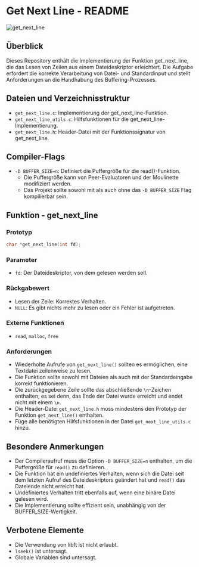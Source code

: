 # Get Next Line - README

![get_next_line](https://github.com/byaliego/42-project-badges/blob/main/badges/get_next_linee.png?raw=true)

## Überblick

Dieses Repository enthält die Implementierung der Funktion get_next_line, die das Lesen von Zeilen aus einem Dateideskriptor erleichtert. Die Aufgabe erfordert die korrekte Verarbeitung von Datei- und Standardinput und stellt Anforderungen an die Handhabung des Buffering-Prozesses.

## Dateien und Verzeichnisstruktur

- `get_next_line.c`: Implementierung der get_next_line-Funktion.
- `get_next_line_utils.c`: Hilfsfunktionen für die get_next_line-Implementierung.
- `get_next_line.h`: Header-Datei mit der Funktionssignatur von get_next_line.

## Compiler-Flags

- `-D BUFFER_SIZE=n`: Definiert die Puffergröße für die read()-Funktion.
  - Die Puffergröße kann von Peer-Evaluatoren und der Moulinette modifiziert werden.
  - Das Projekt sollte sowohl mit als auch ohne das `-D BUFFER_SIZE` Flag kompilierbar sein.

## Funktion - get_next_line

### Prototyp

```c
char *get_next_line(int fd);
```

### Parameter

- `fd`: Der Dateideskriptor, von dem gelesen werden soll.

### Rückgabewert

- Lesen der Zeile: Korrektes Verhalten.
- `NULL`: Es gibt nichts mehr zu lesen oder ein Fehler ist aufgetreten.

### Externe Funktionen

- `read`, `malloc`, `free`

### Anforderungen

- Wiederholte Aufrufe von `get_next_line()` sollten es ermöglichen, eine Textdatei zeilenweise zu lesen.
- Die Funktion sollte sowohl mit Dateien als auch mit der Standardeingabe korrekt funktionieren.
- Die zurückgegebene Zeile sollte das abschließende `\n`-Zeichen enthalten, es sei denn, das Ende der Datei wurde erreicht und endet nicht mit einem `\n`.
- Die Header-Datei `get_next_line.h` muss mindestens den Prototyp der Funktion `get_next_line()` enthalten.
- Füge alle benötigten Hilfsfunktionen in der Datei `get_next_line_utils.c` hinzu.

## Besondere Anmerkungen

- Der Compileraufruf muss die Option `-D BUFFER_SIZE=n` enthalten, um die Puffergröße für `read()` zu definieren.
- Die Funktion hat ein undefiniertes Verhalten, wenn sich die Datei seit dem letzten Aufruf des Dateideskriptors geändert hat und `read()` das Dateiende nicht erreicht hat.
- Undefiniertes Verhalten tritt ebenfalls auf, wenn eine binäre Datei gelesen wird.
- Die Implementierung sollte effizient sein, unabhängig von der BUFFER_SIZE-Wertigkeit.

## Verbotene Elemente

- Die Verwendung von libft ist nicht erlaubt.
- `lseek()` ist untersagt.
- Globale Variablen sind untersagt.
